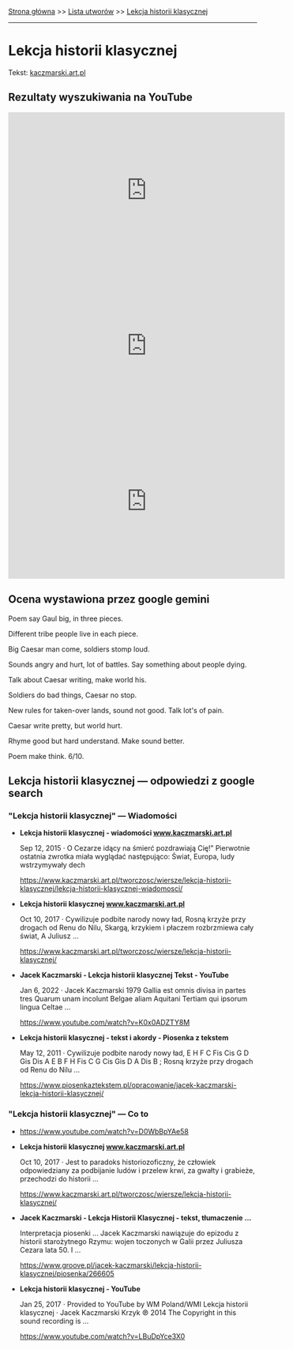 [Strona główna](../index.md) >> [Lista utworów](../list.md) >> [Lekcja historii klasycznej](252.md)

---

# Lekcja historii klasycznej

Tekst: [kaczmarski.art.pl](https://www.kaczmarski.art.pl/tworczosc/wiersze/lekcja-historii-klasycznej/)

## Rezultaty wyszukiwania na YouTube

<iframe width="560" height="315" src="https://www.youtube.com/embed/YgiqvHS3mcM?si=IdontcarewhotheIRSsendsImnotpayingtaxes" title="YouTube video player" frameborder="0" allow="accelerometer; autoplay; clipboard-write; encrypted-media; gyroscope; picture-in-picture; web-share" referrerpolicy="strict-origin-when-cross-origin" allowfullscreen></iframe>

<iframe width="560" height="315" src="https://www.youtube.com/embed/LBuDpYce3X0?si=IdontcarewhotheIRSsendsImnotpayingtaxes" title="YouTube video player" frameborder="0" allow="accelerometer; autoplay; clipboard-write; encrypted-media; gyroscope; picture-in-picture; web-share" referrerpolicy="strict-origin-when-cross-origin" allowfullscreen></iframe>

<iframe width="560" height="315" src="https://www.youtube.com/embed/K0x0ADZTY8M?si=IdontcarewhotheIRSsendsImnotpayingtaxes" title="YouTube video player" frameborder="0" allow="accelerometer; autoplay; clipboard-write; encrypted-media; gyroscope; picture-in-picture; web-share" referrerpolicy="strict-origin-when-cross-origin" allowfullscreen></iframe>

## Ocena wystawiona przez google gemini

Poem say Gaul big, in three pieces.

Different tribe people live in each piece.

Big Caesar man come, soldiers stomp loud.

Sounds angry and hurt, lot of battles. Say something about people dying.

Talk about Caesar writing, make world his.

Soldiers do bad things, Caesar no stop.

New rules for taken-over lands, sound not good. Talk lot's of pain.

Caesar write pretty, but world hurt.

Rhyme good but hard understand. Make sound better.

Poem make think. 6/10.


## Lekcja historii klasycznej — odpowiedzi z google search

### "Lekcja historii klasycznej" — Wiadomości

- **Lekcja historii klasycznej - wiadomości www.kaczmarski.art.pl**

    Sep 12, 2015  ·  O Cezarze idący na śmierć pozdrawiają Cię!” Pierwotnie ostatnia zwrotka miała wyglądać następująco: Świat, Europa, ludy wstrzymywały dech 

   <https://www.kaczmarski.art.pl/tworczosc/wiersze/lekcja-historii-klasycznej/lekcja-historii-klasycznej-wiadomosci/>
- **Lekcja historii klasycznej www.kaczmarski.art.pl**

    Oct 10, 2017  ·  Cywilizuje podbite narody nowy ład, Rosną krzyże przy drogach od Renu do Nilu, Skargą, krzykiem i płaczem rozbrzmiewa cały świat, A Juliusz ... 

   <https://www.kaczmarski.art.pl/tworczosc/wiersze/lekcja-historii-klasycznej/>
- **Jacek Kaczmarski - Lekcja historii klasycznej  Tekst - YouTube**

    Jan 6, 2022  ·  Jacek Kaczmarski 1979 Gallia est omnis divisa in partes tres Quarum unam incolunt Belgae aliam Aquitani Tertiam qui ipsorum lingua Celtae ... 

   <https://www.youtube.com/watch?v=K0x0ADZTY8M>
- **Lekcja historii klasycznej - tekst i akordy - Piosenka z tekstem**

    May 12, 2011  ·  Cywilizuje podbite narody nowy ład, E H F C Fis Cis G D Gis Dis A E B F H Fis C G Cis Gis D A Dis B ; Rosną krzyże przy drogach od Renu do Nilu ... 

   <https://www.piosenkaztekstem.pl/opracowanie/jacek-kaczmarski-lekcja-historii-klasycznej/>

### "Lekcja historii klasycznej" — Co to

- <https://www.youtube.com/watch?v=D0WbBpYAe58>
- **Lekcja historii klasycznej www.kaczmarski.art.pl**

    Oct 10, 2017  ·  Jest to paradoks historiozoficzny, że człowiek odpowiedziany za podbijanie ludów i przelew krwi, za gwałty i grabieże, przechodzi do historii ... 

   <https://www.kaczmarski.art.pl/tworczosc/wiersze/lekcja-historii-klasycznej/>
- **Jacek Kaczmarski - Lekcja Historii Klasycznej - tekst, tłumaczenie ...**

    Interpretacja piosenki ... Jacek Kaczmarski nawiązuje do epizodu z historii starożytnego Rzymu: wojen toczonych w Galii przez Juliusza Cezara lata 50. I ... 

   <https://www.groove.pl/jacek-kaczmarski/lekcja-historii-klasycznej/piosenka/266605>
- **Lekcja historii klasycznej - YouTube**

    Jan 25, 2017  ·  Provided to YouTube by WM Poland/WMI Lekcja historii klasycznej · Jacek Kaczmarski Krzyk ℗ 2014 The Copyright in this sound recording is ... 

   <https://www.youtube.com/watch?v=LBuDpYce3X0>

